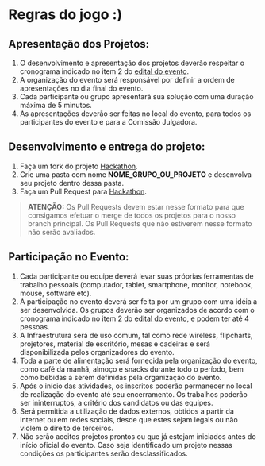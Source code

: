 # Regras do jogo :)

## Apresentação dos Projetos:
1. O desenvolvimento e apresentação dos projetos deverão respeitar o cronograma indicado no item 2 do [edital do evento](https://s3-sa-east-1.amazonaws.com/descomplica/mkt/hackathon/RegulamentoHackathonAgo2015.pdf).
2. A organização do evento será responsável por definir a ordem de apresentações no dia final do evento.
3. Cada participante ou grupo apresentará sua solução com uma duração máxima de 5 minutos.
4. As apresentações deverão ser feitas no local do evento, para todos os participantes do evento e para a Comissão Julgadora.

## Desenvolvimento e entrega do projeto:
1. Faça um fork do projeto [Hackathon](https://github.com/descomplica/hackathon).
2. Crie uma pasta com nome **NOME_GRUPO_OU_PROJETO** e desenvolva seu projeto dentro dessa pasta.
3. Faça um Pull Request para [Hackathon](https://github.com/descomplica/hackathon).

> **ATENÇÃO:** Os Pull Requests devem estar nesse formato para que consigamos efetuar o merge de todos os projetos para o nosso branch principal. Os Pull Requests que não estiverem nesse formato não serão avaliados.

## Participação no Evento:
1. Cada participante ou equipe deverá levar suas próprias ferramentas de trabalho pessoais (computador, tablet, smartphone, monitor, notebook, mouse, software etc).
2. A participação no evento deverá ser feita por um grupo com uma idéia a ser desenvolvida. Os grupos deverão ser organizados de acordo com o cronograma indicado no item 2 do [edital do evento](https://s3-sa-east-1.amazonaws.com/descomplica/mkt/hackathon/RegulamentoHackathonAgo2015.pdf), e podem ter até 4 pessoas.
3. A Infraestrutura será de uso comum, tal como rede wireless, flipcharts, projetores, material de escritório, mesas e cadeiras e será disponibilizada pelos organizadores do evento.
4. Toda a parte de alimentação será fornecida pela organização do evento, como café da manhã, almoço e snacks durante todo o período, bem como bebidas a serem definidas pela organização do evento.
5. Após o início das atividades, os inscritos poderão permanecer no local de realização do evento até seu encerramento. Os trabalhos poderão ser ininterruptos, a critério dos candidatos ou das equipes.
6. Será permitida a utilização de dados externos, obtidos a partir da internet ou em redes sociais, desde que estes sejam legais ou não violem o direito de terceiros.
7. Não serão aceitos projetos prontos ou que já estejam iniciados antes do início oficial do evento. Caso seja identificado um projeto nessas condições os participantes serão desclassificados.
